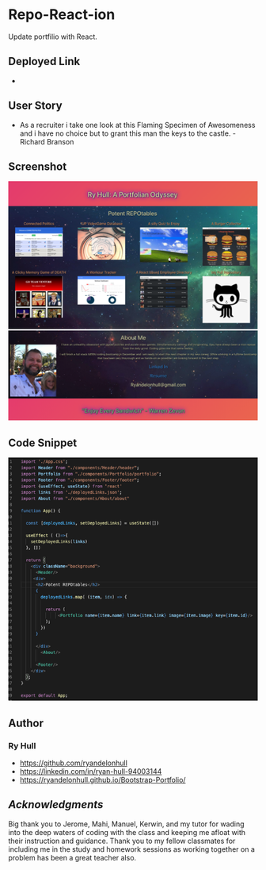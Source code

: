 # Repo-React-ion

Update portfilio with React.

## Deployed Link
- 

## User Story
- As a recruiter i take one look at this Flaming Specimen of Awesomeness and i have no choice but to grant this man the keys to the castle. - Richard Branson 


## Screenshot
![screen shot 1](./public/Images/repo-ScreenShot1.png)
![screen shot 2](./public/Images/repo-ScreenShot2.png)

## Code Snippet
![Code Snippet](./public/Images/repo-codesnippet.png)

## Author 

### Ry Hull
 - https://github.com/ryandelonhull
 - https://linkedin.com/in/ryan-hull-94003144
 - https://ryandelonhull.github.io/Bootstrap-Portfolio/



 ## *Acknowledgments*

 Big thank you to Jerome, Mahi, Manuel, Kerwin, and my tutor for wading into the deep waters of coding with the class and keeping me afloat with their instruction and guidance. Thank you to my fellow classmates for including me in the study and homework sessions as working together on a problem has been a great teacher also.
